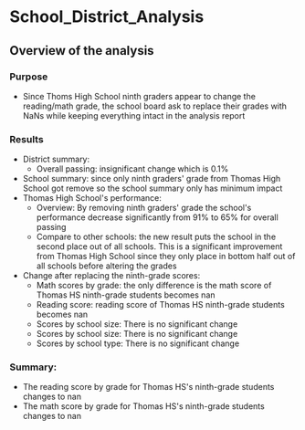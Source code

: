 # School_District_Analysis
## Overview of the analysis
### Purpose
  - Since Thoms High School ninth graders appear to change the reading/math grade, the school board ask to replace their grades with NaNs while keeping everything intact in the analysis report
### Results
  - District summary:
      + Overall passing: insignificant change which is 0.1%
  - School summary: since only ninth graders' grade from Thomas High School got remove so the school summary only has minimum impact
  - Thomas High School's performance: 
      + Overview: By removing ninth graders' grade the school's performance decrease significantly from 91% to 65% for overall passing
      + Compare to other schools: the new result puts the school in the second place out of all schools. This is a significant improvement from Thomas High School since they only place in bottom half out of all schools before altering the grades
  - Change after replacing the ninth-grade scores:
      + Math scores by grade: the only difference is the math score of Thomas HS ninth-grade students becomes nan
      + Reading score: reading score of Thomas HS ninth-grade students becomes nan
      + Scores by school size: There is no significant change 
      + Scores by school size: There is no significant change
      + Scores by school type: There is no significant change
 ### Summary:
  - The reading score by grade for Thomas HS's ninth-grade students changes to nan
  - The math score by grade for Thomas HS's ninth-grade students changes to nan
      
      
      
